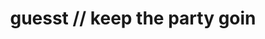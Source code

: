 ---
title: guesst // keep the party goin
layout: listen
songTitle: keep the party goin
artist: guesst
coverPath: keep-the-party-goin-cover.jpg
download: guesst-keep-the-party-goin.aiff
soundcloud: https://soundcloud.com/guesstaccount/keep-the-party-goin
bandcamp: https://guesstaccount.bandcamp.com/track/keep-the-party-goin
youtube: https://youtu.be/zkH3iCfmnNc?si=1eH7Mf-kXyMRyGDO
spotify: spotify:track:3ulu223lN6bRcQv252F8ZE
apple: https://music.apple.com/us/album/keep-the-party-goin-single/1706823707
---